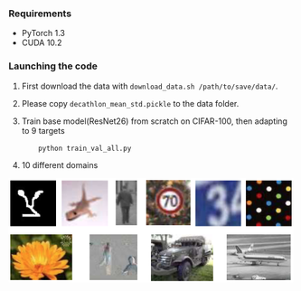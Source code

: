 ### Requirements
- PyTorch 1.3
- CUDA 10.2

### Launching the code

1. First download the data with ``download_data.sh /path/to/save/data/``. 
2. Please copy ``decathlon_mean_std.pickle`` to the data folder. 
3. Train base model(ResNet26) from scratch on CIFAR-100, then adapting to 9 targets
    ```
        python train_val_all.py
    ```

4. 10 different domains

![domain_samples](https://github.com/JiaMingLin/residual_adapters/blob/master/files/domain_samples.png?raw=true)
